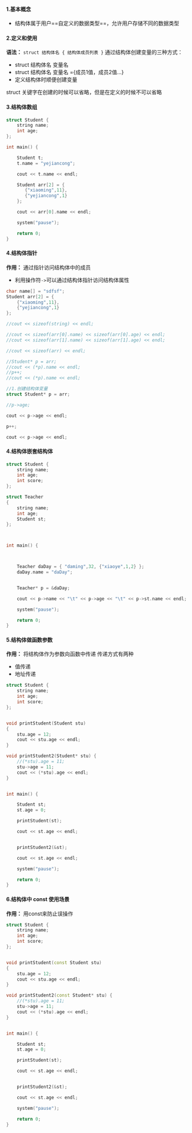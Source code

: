 <!--
 * @Author: 15868707168@163.com 15868707168@163.com
 * @Date: 2023-03-21 09:57:42
 * @LastEditors: 15868707168@163.com 15868707168@163.com
 * @LastEditTime: 2023-04-03 10:33:19
 * @FilePath: \CplusplusLesson\8.结构体.md
 * @Description: 这是默认设置,请设置`customMade`, 打开koroFileHeader查看配置 进行设置: https://github.com/OBKoro1/koro1FileHeader/wiki/%E9%85%8D%E7%BD%AE
-->
#### 1.基本概念
+ 结构体属于用户==自定义的数据类型==，允许用户存储不同的数据类型


#### 2.定义和使用
**语法：** ` struct 结构体名 { 结构体成员列表 } `
通过结构体创建变量的三种方式：
+ struct 结构体名  变量名
+ struct 结构体名 变量名 ={成员1值，成员2值...}
+ 定义结构体时顺便创建变量
 
struct 关键字在创建的时候可以省略，但是在定义的时候不可以省略

#### 3.结构体数组
```C++
struct Student {
	string name;
	int age;
};

int main() {

	Student t;
	t.name = "yejiancong";

	cout << t.name << endl;

	Student arr[2] = {
	   {"xiaoming",11},
	   {"yejiancong",1}
	};

	cout << arr[0].name << endl;

	system("pause");

	return 0;
}
```

#### 4.结构体指针
**作用：** 通过指针访问结构体中的成员

+ 利用操作符`->`可以通过结构体指针访问结构体属性
```C++
char name[] = "sdfsf";
Student arr[2] = {
    {"xiaoming",11},
    {"yejiancong",1}
};

//cout << sizeof(string) << endl;

//cout << sizeof(arr[0].name) << sizeof(arr[0].age) << endl;
//cout << sizeof(arr[1].name) << sizeof(arr[1].age) << endl;

//cout << sizeof(arr) << endl;

//Student* p = arr;
//cout << (*p).name << endl;
//p++;
//cout << (*p).name << endl;

//1.创建结构体变量
struct Student* p = arr;

//p->age;

cout << p->age << endl;

p++;

cout << p->age << endl;
```

#### 4.结构体嵌套结构体
```C++
struct Student {
	string name;
	int age;
	int score;
};

struct Teacher
{
	string name;
	int age;
	Student st;
};



int main() {



	Teacher daDay = { "daming",32, {"xiaoye",1,2} };
	daDay.name = "daDay";


	Teacher* p = &daDay;

	cout << p->name << "\t" << p->age << "\t" << p->st.name << endl;

	system("pause");

	return 0;
}

```

#### 5.结构体做函数参数
**作用：** 将结构体作为参数向函数中传递
传递方式有两种
+ 值传递
+ 地址传递
```C++
struct Student {
	string name;
	int age;
	int score;
};


void printStudent(Student stu)
{
	stu.age = 12;
	cout << stu.age << endl;
}

void printStudent2(Student* stu) {
	//(*stu).age = 11;
	stu->age = 11;
	cout << (*stu).age << endl;
}


int main() {

	Student st;
	st.age = 0;

	printStudent(st);

	cout << st.age << endl;


	printStudent2(&st);

	cout << st.age << endl;

	system("pause");

	return 0;
}


```

#### 6.结构体中 const 使用场景
**作用：** 用const来防止误操作
```C++
struct Student {
	string name;
	int age;
	int score;
};


void printStudent(const Student stu)
{
	stu.age = 12;
	cout << stu.age << endl;
}

void printStudent2(const Student* stu) {
	//(*stu).age = 11;
	stu->age = 11;
	cout << (*stu).age << endl;
}


int main() {

	Student st;
	st.age = 0;

	printStudent(st);

	cout << st.age << endl;


	printStudent2(&st);

	cout << st.age << endl;

	system("pause");

	return 0;
}

```


